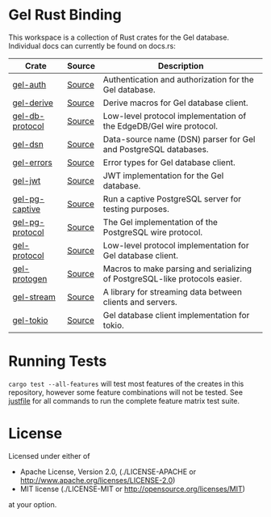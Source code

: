 Gel Rust Binding
===================

This workspace is a collection of Rust crates for the Gel database. Individual
docs can currently be found on docs.rs:

| Crate | Source | Description |
|-------|--------|-------------|
| [gel-auth](https://docs.rs/gel-auth) | [Source](./gel-auth) | Authentication and authorization for the Gel database. |
| [gel-derive](https://docs.rs/gel-derive) | [Source](./gel-derive) | Derive macros for Gel database client. |
| [gel-db-protocol](https://docs.rs/gel-db-protocol) | [Source](./gel-db-protocol) | Low-level protocol implementation of the EdgeDB/Gel wire protocol. |
| [gel-dsn](https://docs.rs/gel-dsn) | [Source](./gel-dsn) | Data-source name (DSN) parser for Gel and PostgreSQL databases. |
| [gel-errors](https://docs.rs/gel-errors) | [Source](./gel-errors) | Error types for Gel database client. |
| [gel-jwt](https://docs.rs/gel-jwt) | [Source](./gel-jwt) | JWT implementation for the Gel database. |
| [gel-pg-captive](https://docs.rs/gel-pg-captive) | [Source](./gel-pg-captive) | Run a captive PostgreSQL server for testing purposes. |
| [gel-pg-protocol](https://docs.rs/gel-pg-protocol) | [Source](./gel-pg-protocol) | The Gel implementation of the PostgreSQL wire protocol. |
| [gel-protocol](https://docs.rs/gel-protocol) | [Source](./gel-protocol) | Low-level protocol implementation for Gel database client. |
| [gel-protogen](https://docs.rs/gel-protogen) | [Source](./gel-protogen) | Macros to make parsing and serializing of PostgreSQL-like protocols easier. |
| [gel-stream](https://docs.rs/gel-stream) | [Source](./gel-stream) | A library for streaming data between clients and servers. |
| [gel-tokio](https://docs.rs/gel-tokio) | [Source](./gel-tokio) | Gel database client implementation for tokio. |

Running Tests
=============

`cargo test --all-features` will test most features of the creates in this
repository, however some feature combinations will not be tested. See
[justfile](./justfile) for all commands to run the complete feature matrix test
suite.

License
=======

Licensed under either of

* Apache License, Version 2.0,
  (./LICENSE-APACHE or http://www.apache.org/licenses/LICENSE-2.0)
* MIT license (./LICENSE-MIT or http://opensource.org/licenses/MIT)

at your option.
